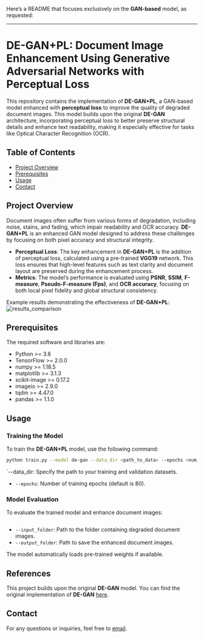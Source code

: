 Here’s a README that focuses exclusively on the **GAN-based** model, as requested:

---

# DE-GAN+PL: Document Image Enhancement Using Generative Adversarial Networks with Perceptual Loss

This repository contains the implementation of **DE-GAN+PL**, a GAN-based model enhanced with **perceptual loss** to improve the quality of degraded document images. This model builds upon the original **DE-GAN** architecture, incorporating perceptual loss to better preserve structural details and enhance text readability, making it especially effective for tasks like Optical Character Recognition (OCR).

## Table of Contents
- [Project Overview](#project-overview)
- [Prerequisites](#prerequisites)
- [Usage](#usage)
- [Contact](#contact)

## Project Overview
Document images often suffer from various forms of degradation, including noise, stains, and fading, which impair readability and OCR accuracy. **DE-GAN+PL** is an enhanced GAN model designed to address these challenges by focusing on both pixel accuracy and structural integrity.

- **Perceptual Loss**: The key enhancement in **DE-GAN+PL** is the addition of perceptual loss, calculated using a pre-trained **VGG19** network. This loss ensures that high-level features such as text clarity and document layout are preserved during the enhancement process.
- **Metrics**: The model’s performance is evaluated using **PSNR**, **SSIM**, **F-measure**, **Pseudo-F-measure (Fps)**, and **OCR accuracy**, focusing on both local pixel fidelity and global structural consistency.

Example results demonstrating the effectiveness of **DE-GAN+PL**:
![results_comparison](insert-your-image-path)

## Prerequisites
The required software and libraries are:
* Python >= 3.6
* TensorFlow >= 2.0.0
* numpy >= 1.18.5
* matplotlib >= 3.1.3
* scikit-image >= 0.17.2
* imageio >= 2.9.0
* tqdm >= 4.47.0
* pandas >= 1.1.0

## Usage

### Training the Model

To train the **DE-GAN+PL** model, use the following command:

```bash
python train.py --model de-gan --data_dir <path_to_data> --epochs <num_epochs>
```

`--data_dir: Specify the path to your training and validation datasets.
- `--epochs`: Number of training epochs (default is 80).

### Model Evaluation

To evaluate the trained model and enhance document images:

```bash
```
- `--input_folder`: Path to the folder containing degraded document images.
- `--output_folder`: Path to save the enhanced document images.

The model automatically loads pre-trained weights if available.

## References
This project builds upon the original **DE-GAN** model. You can find the original implementation of **DE-GAN** [here](https://github.com/dali92002/DE-GAN).

## Contact
For any questions or inquiries, feel free to [email](karimpour.f@gmail.com).


